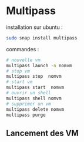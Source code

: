 # Multipass



installation sur ubuntu :

~~~bash
sudo snap install multipass
~~~

commandes :

~~~bash
# nouvelle vm
multipass launch -n nomvm
# stop vm
multipass stop  nomvm
# start vm
multipass start  nomvm
# ouvrir un shell
multipass shell nomvm
# supprimer un vm
multipass delete nomvm
multipass purge


~~~



## Lancement des VM

~~~bash




~~~

